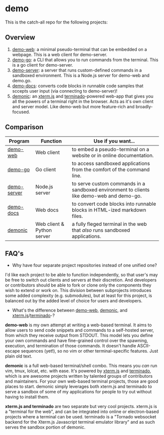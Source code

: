# demo

This is the catch-all repo for the following projects:

## Overview

1) [demo-web](https://github.com/lbeckman314/demo-web): a minimal pseudo-terminal that can be embedded on a webpage. This is a web client for demo-server.
2) [demo-go](https://github.com/lbeckman314/demo-go): a CLI that allows you to run commands from the terminal. This is a go client for demo-server.
3) [demo-server](https://github.com/lbeckman314/demo-server): a server that runs custom-defined commands in a sandboxed environment. This is a Node.js server for demo-web and demo.go.
4) [demo-docs](https://github.com/lbeckman314/demo-docs): converts code blocks in runnable code samples that sccepts user input (via connecting to demo-server)!
5) [demonic](https://github.com/lbeckman314/demonic): an [xterm.js](https://xtermjs.org/) and [terminado](https://github.com/jupyter/terminado)-powered web-app that gives you all the powers of a terminal right in the browser. Acts as it's own client and server model. Like demo-web but more feature-rich and broadly-focused.

## Comparison

| Program                                                   | Function                   | Use if you want...                                                                        |
|-----------------------------------------------------------|----------------------------|-------------------------------------------------------------------------------------------|
| [demo-web](https://github.com/lbeckman314/demo-web)       | Web client                 | to embed a pseudo-terminal on a website or in online documentation.                       |
| [demo-go](https://github.com/lbeckman314/demo-go)         | Go client                  | to access sandboxed applications from the comfort of the command line.                    |
| [demo-server](https://github.com/lbeckman314/demo-server) | Node.js server             | to serve custom commands in a sandboxed environment to clients like demo-web and demo-go. |
| [demo-docs](https://github.com/lbeckman314/demo-docs)     | Web docs                   | to convert code blocks into runnable blocks in HTML-ized markdown files.                  |
| [demonic](https://github.com/lbeckman314/demonic)         | Web client & Python server | a fully fleged terminal in the web that *also* runs sandboxed applications.               |

## FAQ's

- Why have four separate project repositories instead of one unified one?

I'd like each project to be able to function independently, so that user's may be free to switch out clients and servers at their discretion. And developers or contributors should be able to fork or clone only the components they wish to extend or work on. This division between subprojects introduces some added complexity (e.g. submodules), but at least for this project, is balanced out by the added level of choice for users and developers.

- What's the difference between [demo-web](https://github.com/lbeckman314/demo-web), [demonic](http://github/lbeckman314/demonic), and [xterm.js](https://xtermjs.org/)/[terminado](https://github.com/jupyter/terminado)-?

**demo-web** is my own attempt at writing a web-based terminal. It aims to allow users to send code snippets and commands to a self-hosted server, from which they receive output from STDOUT. This model lets you define your own commands and have fine-grained control over the spawning, execution, and termination of those commands. It doesn't handle ASCII-escape sequences (yet!), so no vim or other terminal-specific features. Just plain old text.

**demonic** is a full web-based terminal/shell combo. This means you *can* run vim, tmux, lolcat, etc. with ease. It's powered by [xterm.js](https://xtermjs.org/) and [terminado](https://github.com/jupyter/terminado), which is are awesome projects written by talented groups of contributors and maintainers. For your own web-based terminal projects, those are good places to start. demonic simply leverages both xterm.js and terminado to serve a sandbox of some of my applications for people to try out without having to install them.

**xterm.js and terminado** are two separate but very cool projects. xterm.js is a "terminal for the web", and can be integrated into online or electron-based projects where a terminal can be used. terminado is a "Tornado websocket backend for the Xterm.js Javascript terminal emulator library" and as such serves the sandbox portion of demonic. 
